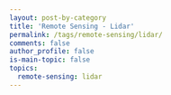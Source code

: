 ```yaml
---
layout: post-by-category
title: 'Remote Sensing - Lidar'
permalink: /tags/remote-sensing/lidar/
comments: false
author_profile: false
is-main-topic: false
topics:
  remote-sensing: lidar
---
```

